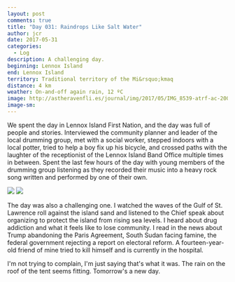 ```yaml
---
layout: post
comments: true
title: "Day 031: Raindrops Like Salt Water"
author: jcr
date: 2017-05-31
categories:
  - Log
description: A challenging day.
beginning: Lennox Island
end: Lennox Island
territory: Traditional territory of the Mi&rsquo;kmaq 
distance: 4 km
weather: On-and-off again rain, 12 ºC
image: http://astheravenfli.es/journal/img/2017/05/IMG_8539-atrf-ac-2000-web.jpg
image-sm:
---
```


We spent the day in Lennox Island First Nation, and the day was full of people and stories. Interviewed the community planner and leader of the local drumming group, met with a social worker, stepped indoors with a local potter, tried to help a boy fix up his bicycle, and crossed paths with the laughter of the receptionist of the Lennox Island Band Office multiple times in between. Spent the last few hours of the day with young members of the drumming group listening as they recorded their music into a heavy rock song written and performed by one of their own.

<img src="http://astheravenfli.es/journal/img/2017/05/IMG_2660-atrf-jcr-2000-web.jpg">

<img src="http://astheravenfli.es/journal/img/2017/05/IMG_8586-atrf-ac-2000-web.jpg">

The day was also a challenging one. I watched the waves of the Gulf of St. Lawrence roll against the island sand and listened to the Chief speak about organizing to protect the island from rising sea levels. I heard about drug addiction and what it feels like to lose community. I read in the news about Trump abandoning the Paris Agreement, South Sudan facing famine, the federal government rejecting a report on electoral reform. A fourteen-year-old friend of mine tried to kill himself and is currently in the hospital.

I'm not trying to complain, I'm just saying that's what it was. The rain on the roof of the tent seems fitting. Tomorrow's a new day.